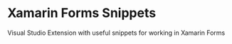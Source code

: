 # Xamarin Forms Snippets
Visual Studio Extension with useful snippets for working in Xamarin Forms

